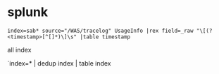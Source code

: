 # splunk
  `index=sab* source="/WAS/tracelog" UsageInfo
  |rex field=_raw "\[(?<timestamp>[^[]*)\]\s"
  |table timestamp`
 
 all index
 
 `index=* | dedup index | table index
